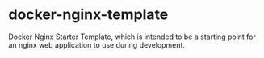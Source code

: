# docker-nginx-template
Docker Nginx Starter Template, which is intended to be a starting point for an nginx web application to use during development.  
